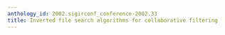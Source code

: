 ```yaml
---
anthology_id: 2002.sigirconf_conference-2002.33
title: Inverted file search algorithms for collaborative filtering
---
```

